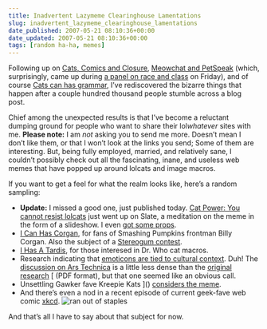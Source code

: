 ```yaml
---
title: Inadvertent Lazymeme Clearinghouse Lamentations
slug: inadvertent_lazymeme_clearinghouse_lamentations
date_published: 2007-05-21 08:10:36+00:00
date_updated: 2007-05-21 08:10:36+00:00
tags: [random ha-ha, memes]
---
```

Following up on [Cats, Comics and Closure](/2007/04/cats-comics-and.html), [Meowchat and PetSpeak](/2007/04/meowchat-and-pe.html) (which, surprisingly, came up during [a panel on race and class](http://pdf2007.confabb.com/conferences/PDF2007/sessions/5556/details) on Friday), and of course [Cats can has grammar](/2007/04/cats-can-has-gr.html), I’ve rediscovered the bizarre things that happen after a couple hundred thousand people stumble across a blog post.

Chief among the unexpected results is that I’ve become a reluctant dumping ground for people who want to share their lol*whatever* sites with me. **Please note:** I am *not* asking you to send me more. Doesn’t mean I don’t like them, or that I won’t look at the links you send; Some of them are interesting. But, being fully employed, married, and relatively sane, I couldn’t possibly check out all the fascinating, inane, and useless web memes that have popped up around lolcats and image macros.

If you want to get a feel for what the realm looks like, here’s a random sampling:

- **Update:** I missed a good one, just published today. [Cat Power: You cannot resist lolcats](http://www.slate.com/id/2166338/) just went up on Slate, a meditation on the meme in the form of a slideshow. I even [got some props](http://www.slate.com/id/2166338/slideshow/2166369/fs/0//entry/2166376).
- [I Can Has Corgan](http://icanhascorgan.blogspot.com/), for fans of Smashing Pumpkins frontman Billy Corgan. Also the subject of a [Stereogum contest](http://www.stereogum.com/archives/photoshop-this/stereogums-lolzeitgeist-photo-contest.html).
- [I Has A Tardis](http://community.livejournal.com/ihasatardis/), for those interesed in Dr. Who cat macros.
- Research indicating that [emoticons are tied to cultural context](http://www.sciencedirect.com/science?_ob=ArticleURL&amp;_udi=B6WJB-4JT38WP-1&amp;_user=10&amp;_coverDate=03%2F31%2F2007&amp;_rdoc=1&amp;_fmt=&amp;_orig=search&amp;_sort=d&amp;view=c&amp;_acct=C000050221&amp;_version=1&amp;_urlVersion=0&amp;_userid=10&amp;md5=fdf2602bea942cf42f24c9e0647165b8). Duh! The [discussion on Ars Technica](http://arstechnica.com/news.ars/post/20070514-emoticons-carry-cultural-baggage.html) is a little less dense than the [original research](http://lynx.let.hokudai.ac.jp/~myuki/paper/Yuki_Face_paper_JESP.pdf) [ (PDF format), but that one seemed like an obvious call.
- Unsettling Gawker fave Kreepie Kats ]() [considers the meme](http://gawker.com/news/kreepie-kats/u-cant-has-cheezburger-259653.php).
- And there’s even a nod in a recent episode of current geek-fave web comic [xkcd](http://xkcd.com/c262.html).
![ran out of staples](https://cdn.glitch.global/034ff067-8128-4744-8807-d19cee4142e7/in_ur_reality.png?v=1714969657834)

And that’s all I have to say about that subject for now.
